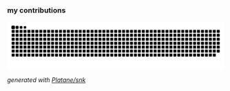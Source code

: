 ### my contributions   
<picture>
  <source media="(prefers-color-scheme: dark)" srcset="https://raw.githubusercontent.com/songxiaoyuwyze/songxiaoyuwyze/output/github-contribution-grid-snake-dark.svg">
  <source media="(prefers-color-scheme: light)" srcset="https://raw.githubusercontent.com/songxiaoyuwyze/songxiaoyuwyze/output/github-contribution-grid-snake.svg">
  <img alt="github contribution grid snake animation" src="https://raw.githubusercontent.com/songxiaoyuwyze/songxiaoyuwyze/output/github-contribution-grid-snake.svg">
</picture>

_generated with [Platane/snk](https://github.com/Platane/snk)_

